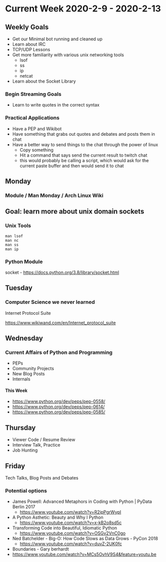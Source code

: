 # Current Week 2020-2-9 - 2020-2-13

## Weekly Goals

- Get our Minimal bot running and cleaned up
- Learn about IRC
- TCP/UDP Lessons
- Get more familiarity with various unix networking tools
  - lsof
  - ss
  - ip
  - netcat
- Learn about the Socket Library

### Begin Streaming Goals

- Learn to write quotes in the correct syntax

### Practical Applications

- Have a PEP and Wikibot
- Have something that grabs out quotes and debates and posts them in chat
- Have a better way to send things to the chat through the power of linux
  - Copy something
  - Hit a command that says send the current result to twitch chat
  - this would probably be calling a script, which would ask for
    the current paste buffer and then would send it to chat

## Monday

### Module / Man Monday / Arch Linux Wiki

## Goal: learn more about unix domain sockets

### Unix Tools

```
man lsof
man nc
man ss
man ip
```

### Python Module

socket - <https://docs.python.org/3.8/library/socket.html>

## Tuesday

### Computer Science we never learned

Internet Protocol Suite

<https://www.wikiwand.com/en/Internet_protocol_suite>

## Wednesday

### Current Affairs of Python and Programming

- PEPs
- Community Projects
- New Blog Posts
- Internals

#### This Week

- <https://www.python.org/dev/peps/pep-0558/>
- <https://www.python.org/dev/peps/pep-0614/>
- <https://www.python.org/dev/peps/pep-0585/>

## Thursday

- Viewer Code / Resume Review
- Interview Talk, Practice
- Job Hunting

## Friday

Tech Talks, Blog Posts and Debates

### Potential options

- James Powell: Advanced Metaphors in Coding with Python | PyData Berlin 2017
  - <https://www.youtube.com/watch?v=R2ipPgrWypI>
- A Python Asthetic: Beauty and Why I Python
  - <https://www.youtube.com/watch?v=x-kB2o8sd5c>
- Transforming Code into Beautiful, Idiomatic Python
  - <https://www.youtube.com/watch?v=OSGv2VnC0go>
- Ned Batchelder - Big-O: How Code Slows as Data Grows - PyCon 2018
  - <https://www.youtube.com/watch?v=duvZ-2UK0fc>
- Boundaries - Gary berhardt
- <https://www.youtube.com/watch?v=MCs5OvhV9S4&feature=youtu.be>


